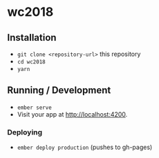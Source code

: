 # wc2018

## Installation

* `git clone <repository-url>` this repository
* `cd wc2018`
* `yarn`

## Running / Development

* `ember serve`
* Visit your app at [http://localhost:4200](http://localhost:4200).

### Deploying

* `ember deploy production` (pushes to gh-pages)

